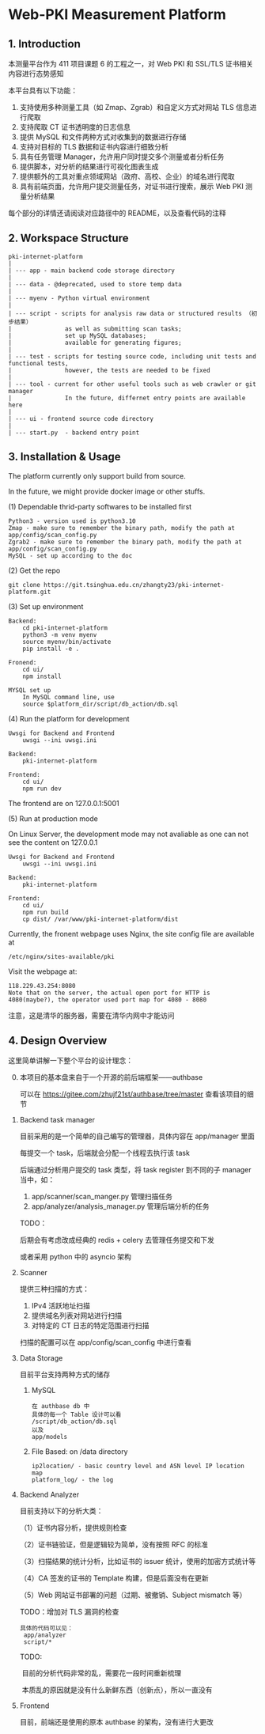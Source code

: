 # Web-PKI Measurement Platform



## 1. Introduction



本测量平台作为 411 项目课题 6 的工程之一，对 Web PKI 和 SSL/TLS 证书相关内容进行态势感知



本平台具有以下功能：

1. 支持使用多种测量工具（如 Zmap、Zgrab）和自定义方式对网站 TLS 信息进行爬取
2. 支持爬取 CT 证书透明度的日志信息
3. 提供 MySQL 和文件两种方式对收集到的数据进行存储
4. 支持对目标的 TLS 数据和证书内容进行细致分析
5. 具有任务管理 Manager，允许用户同时提交多个测量或者分析任务
6. 提供脚本，对分析的结果进行可视化图表生成
7. 提供额外的工具对重点领域网站（政府、高校、企业）的域名进行爬取
8. 具有前端页面，允许用户提交测量任务，对证书进行搜索，展示 Web PKI 测量分析结果



每个部分的详情还请阅读对应路径中的 README，以及查看代码的注释



## 2. Workspace Structure

```
pki-internet-platform
|
| --- app - main backend code storage directory
|
| --- data - @deprecated, used to store temp data
|
| --- myenv - Python virtual environment
|
| --- script - scripts for analysis raw data or structured results （初步结果）
|				as well as submitting scan tasks;
|  				set up MySQL databases;
|				available for generating figures;
|
| --- test - scripts for testing source code, including unit tests and functional tests,
|				however, the tests are needed to be fixed
|
| --- tool - current for other useful tools such as web crawler or git manager
|				In the future, differnet entry points are available here
|
| --- ui - frontend source code directory
|
| --- start.py  - backend entry point
```



## 3. Installation & Usage



The platform currently only support build from source.

In the future,  we might provide docker image or other stuffs.



(1) Dependable thrid-party softwares to be installed first

```
Python3 - version used is python3.10
Zmap - make sure to remember the binary path, modify the path at app/config/scan_config.py
Zgrab2 - make sure to remember the binary path, modify the path at app/config/scan_config.py
MySQL - set up according to the doc
```

(2) Get the repo

```
git clone https://git.tsinghua.edu.cn/zhangty23/pki-internet-platform.git
```

(3) Set up environment

```
Backend:
    cd pki-internet-platform
    python3 -m venv myenv
    source myenv/bin/activate
    pip install -e .

Fronend:
	cd ui/
	npm install
	
MYSQL set up
	In MySQL command line, use
	source $platform_dir/script/db_action/db.sql
```

(4) Run the platform for development

```
Uwsgi for Backend and Frontend
	uwsgi --ini uwsgi.ini

Backend:
    pki-internet-platform
	
Frontend:
	cd ui/
	npm run dev
```

The frontend are on 127.0.0.1:5001



(5) Run at production mode

On Linux Server, the development mode may not avaliable as one can not see the content on 127.0.0.1

```
Uwsgi for Backend and Frontend
	uwsgi --ini uwsgi.ini
	
Backend:
    pki-internet-platform
	
Frontend:
	cd ui/
	npm run build
	cp dist/ /var/www/pki-internet-platform/dist
```



Currently, the fronent webpage uses Nginx, the site config file are available at

```
/etc/nginx/sites-available/pki
```

Visit the webpage at:

```
118.229.43.254:8080
Note that on the server, the actual open port for HTTP is 4080(maybe?), the operator used port map for 4080 - 8080
```

注意，这是清华的服务器，需要在清华内网中才能访问





## 4. Design Overview



这里简单讲解一下整个平台的设计理念：



0. 本项目的基本盘来自于一个开源的前后端框架——authbase

   可以在 https://gitee.com/zhujf21st/authbase/tree/master 查看该项目的细节

1. Backend task manager

   目前采用的是一个简单的自己编写的管理器，具体内容在 app/manager 里面

   每提交一个 task，后端就会分配一个线程去执行该 task

   后端通过分析用户提交的 task 类型，将 task register 到不同的子 manager 当中，如：

   1. app/scanner/scan_manger.py 管理扫描任务
   2. app/analyzer/analysis_manager.py 管理后端分析的任务

   

   TODO：

   后期会有考虑改成经典的 redis + celery 去管理任务提交和下发

   或者采用 python 中的 asyncio 架构

2. Scanner

   提供三种扫描的方式：

   1. IPv4 活跃地址扫描
   2. 提供域名列表对网站进行扫描
   3. 对特定的 CT 日志的特定范围进行扫描

   扫描的配置可以在 app/config/scan_config 中进行查看

   

3. Data Storage

   目前平台支持两种方式的储存

   1. MySQL

      ```
      在 authbase db 中
      具体的每一个 Table 设计可以看
      /script/db_action/db.sql
      以及
      app/models
      ```

   2. File Based: on /data directory

      ```
      ip2location/ - basic country level and ASN level IP location map
      platform_log/ - the log 
      ```

      

4. Backend Analyzer

   目前支持以下的分析大类：

   （1）证书内容分析，提供规则检查

   （2）证书链验证，但是逻辑较为简单，没有按照 RFC 的标准

   （3）扫描结果的统计分析，比如证书的 issuer 统计，使用的加密方式统计等

   （4）CA 签发的证书的 Template 构建，但是后面没有在更新

   （5）Web 网站证书部署的问题（过期、被撤销、Subject mismatch 等）

   TODO：增加对 TLS 漏洞的检查

   ```
   具体的代码可以见：
   	app/analyzer
   	script/*
   ```

   TODO:

   ​	目前的分析代码非常的乱，需要花一段时间重新梳理

   ​	本质乱的原因就是没有什么新鲜东西（创新点），所以一直没有

5. Frontend

   目前，前端还是使用的原本 authbase 的架构，没有进行大更改

​		